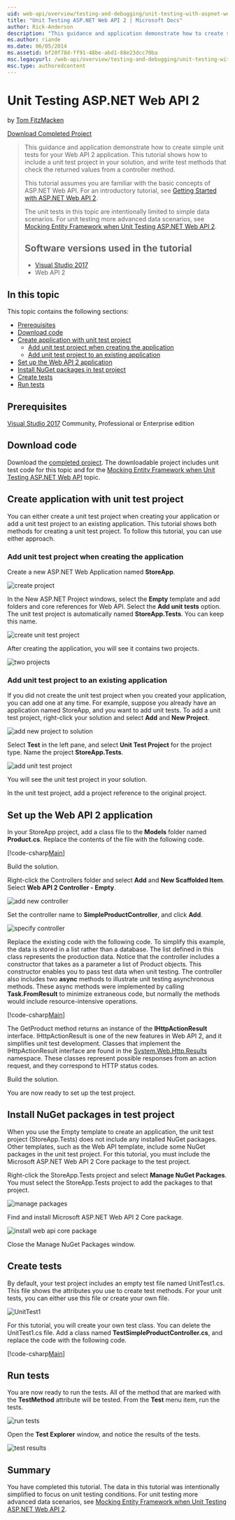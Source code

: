 ```yaml
---
uid: web-api/overview/testing-and-debugging/unit-testing-with-aspnet-web-api
title: "Unit Testing ASP.NET Web API 2 | Microsoft Docs"
author: Rick-Anderson
description: "This guidance and application demonstrate how to create simple unit tests for your Web API 2 application. This tutorial shows how to include a unit test proj..."
ms.author: riande
ms.date: 06/05/2014
ms.assetid: bf20f78d-ff91-48be-abd1-88e23dcc70ba
msc.legacyurl: /web-api/overview/testing-and-debugging/unit-testing-with-aspnet-web-api
msc.type: authoredcontent
---
```

# Unit Testing ASP.NET Web API 2

by [Tom FitzMacken](https://github.com/tfitzmac)

[Download Completed Project](https://code.msdn.microsoft.com/Unit-Testing-with-ASPNET-1374bc11)

> This guidance and application demonstrate how to create simple unit tests for your Web API 2 application. This tutorial shows how to include a unit test project in your solution, and write test methods that check the returned values from a controller method.
>
> This tutorial assumes you are familiar with the basic concepts of ASP.NET Web API. For an introductory tutorial, see [Getting Started with ASP.NET Web API 2](../getting-started-with-aspnet-web-api/tutorial-your-first-web-api.md).
>
> The unit tests in this topic are intentionally limited to simple data scenarios. For unit testing more advanced data scenarios, see [Mocking Entity Framework when Unit Testing ASP.NET Web API 2](mocking-entity-framework-when-unit-testing-aspnet-web-api-2.md).
>
> ## Software versions used in the tutorial
>
> - [Visual Studio 2017](https://visualstudio.microsoft.com/downloads/?utm_medium=microsoft&utm_source=docs.microsoft.com&utm_campaign=button+cta&utm_content=download+vs2017)
> - Web API 2

## In this topic

This topic contains the following sections:

- [Prerequisites](#prereqs)
- [Download code](#download)
- [Create application with unit test project](#appwithunittest)
    - [Add unit test project when creating the application](#whencreate)
    - [Add unit test project to an existing application](#addtoexisting)
- [Set up the Web API 2 application](#setupproject)
- [Install NuGet packages in test project](#testpackages)
- [Create tests](#tests)
- [Run tests](#runtests)

<a id="prereqs"></a>
## Prerequisites

[Visual Studio 2017](https://visualstudio.microsoft.com/downloads/?utm_medium=microsoft&utm_source=docs.microsoft.com&utm_campaign=button+cta&utm_content=download+vs2017) Community, Professional or Enterprise edition

<a id="download"></a>
## Download code

Download the [completed project](https://code.msdn.microsoft.com/Unit-Testing-with-ASPNET-1374bc11). The downloadable project includes unit test code for this topic and for the [Mocking Entity Framework when Unit Testing ASP.NET Web API](mocking-entity-framework-when-unit-testing-aspnet-web-api-2.md) topic.

<a id="appwithunittest"></a>
## Create application with unit test project

You can either create a unit test project when creating your application or add a unit test project to an existing application. This tutorial shows both methods for creating a unit test project. To follow this tutorial, you can use either approach.

<a id="whencreate"></a>
### Add unit test project when creating the application

Create a new ASP.NET Web Application named **StoreApp**.

![create project](unit-testing-with-aspnet-web-api/_static/image1.png)

In the New ASP.NET Project windows, select the **Empty** template and add folders and core references for Web API. Select the **Add unit tests** option. The unit test project is automatically named **StoreApp.Tests**. You can keep this name.

![create unit test project](unit-testing-with-aspnet-web-api/_static/image2.png)

After creating the application, you will see it contains two projects.

![two projects](unit-testing-with-aspnet-web-api/_static/image3.png)

<a id="addtoexisting"></a>
### Add unit test project to an existing application

If you did not create the unit test project when you created your application, you can add one at any time. For example, suppose you already have an application named StoreApp, and you want to add unit tests. To add a unit test project, right-click your solution and select **Add** and **New Project**.

![add new project to solution](unit-testing-with-aspnet-web-api/_static/image4.png)

Select **Test** in the left pane, and select **Unit Test Project** for the project type. Name the project **StoreApp.Tests**.

![add unit test project](unit-testing-with-aspnet-web-api/_static/image5.png)

You will see the unit test project in your solution.

In the unit test project, add a project reference to the original project.

<a id="setupproject"></a>
## Set up the Web API 2 application

In your StoreApp project, add a class file to the **Models** folder named **Product.cs**. Replace the contents of the file with the following code.

[!code-csharp[Main](unit-testing-with-aspnet-web-api/samples/sample1.cs)]

Build the solution.

Right-click the Controllers folder and select **Add** and **New Scaffolded Item**. Select **Web API 2 Controller - Empty**.

![add new controller](unit-testing-with-aspnet-web-api/_static/image6.png)

Set the controller name to **SimpleProductController**, and click **Add**.

![specify controller](unit-testing-with-aspnet-web-api/_static/image7.png)

Replace the existing code with the following code. To simplify this example, the data is stored in a list rather than a database. The list defined in this class represents the production data. Notice that the controller includes a constructor that takes as a parameter a list of Product objects. This constructor enables you to pass test data when unit testing. The controller also includes two **async** methods to illustrate unit testing asynchronous methods. These async methods were implemented by calling **Task.FromResult** to minimize extraneous code, but normally the methods would include resource-intensive operations.

[!code-csharp[Main](unit-testing-with-aspnet-web-api/samples/sample2.cs)]

The GetProduct method returns an instance of the **IHttpActionResult** interface. IHttpActionResult is one of the new features in Web API 2, and it simplifies unit test development. Classes that implement the IHttpActionResult interface are found in the [System.Web.Http.Results](https://msdn.microsoft.com/library/system.web.http.results.aspx) namespace. These classes represent possible responses from an action request, and they correspond to HTTP status codes.

Build the solution.

You are now ready to set up the test project.

<a id="testpackages"></a>
## Install NuGet packages in test project

When you use the Empty template to create an application, the unit test project (StoreApp.Tests) does not include any installed NuGet packages. Other templates, such as the Web API template, include some NuGet packages in the unit test project. For this tutorial, you must include the Microsoft ASP.NET Web API 2 Core package to the test project.

Right-click the StoreApp.Tests project and select **Manage NuGet Packages**. You must select the StoreApp.Tests project to add the packages to that project.

![manage packages](unit-testing-with-aspnet-web-api/_static/image8.png)

Find and install Microsoft ASP.NET Web API 2 Core package.

![install web api core package](unit-testing-with-aspnet-web-api/_static/image9.png)

Close the Manage NuGet Packages window.

<a id="tests"></a>
## Create tests

By default, your test project includes an empty test file named UnitTest1.cs. This file shows the attributes you use to create test methods. For your unit tests, you can either use this file or create your own file.

![UnitTest1](unit-testing-with-aspnet-web-api/_static/image10.png)

For this tutorial, you will create your own test class. You can delete the UnitTest1.cs file. Add a class named **TestSimpleProductController.cs**, and replace the code with the following code.

[!code-csharp[Main](unit-testing-with-aspnet-web-api/samples/sample3.cs)]

<a id="runtests"></a>
## Run tests

You are now ready to run the tests. All of the method that are marked with the **TestMethod** attribute will be tested. From the **Test** menu item, run the tests.

![run tests](unit-testing-with-aspnet-web-api/_static/image11.png)

Open the **Test Explorer** window, and notice the results of the tests.

![test results](unit-testing-with-aspnet-web-api/_static/image12.png)

## Summary

You have completed this tutorial. The data in this tutorial was intentionally simplified to focus on unit testing conditions. For unit testing more advanced data scenarios, see [Mocking Entity Framework when Unit Testing ASP.NET Web API 2](mocking-entity-framework-when-unit-testing-aspnet-web-api-2.md).
